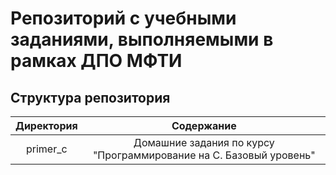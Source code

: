 # Репозиторий с учебными заданиями, выполняемыми в рамках ДПО МФТИ


## Структура репозитория

| **Директория** |                           **Содержание**                           |
|:--------------:|:------------------------------------------------------------------:|
| primer_c       | Домашние задания по курсу "Программирование на C. Базовый уровень" |

